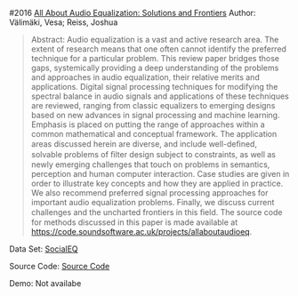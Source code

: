 #2016 [All About Audio Equalization: Solutions and Frontiers](http://www.mdpi.com/2076-3417/6/5/129)
Author: Välimäki, Vesa; Reiss, Joshua
>Abstract: Audio equalization is a vast and active research area. The extent of research means that one often cannot identify the preferred technique for a particular problem. This review paper bridges those gaps, systemically providing a deep understanding of the problems and approaches in audio equalization, their relative merits and applications. Digital signal processing techniques for modifying the spectral balance in audio signals and applications of these techniques are reviewed, ranging from classic equalizers to emerging designs based on new advances in signal processing and machine learning. Emphasis is placed on putting the range of approaches within a common mathematical and conceptual framework. The application areas discussed herein are diverse, and include well-deﬁned, solvable problems of ﬁlter design subject to constraints, as well as newly emerging challenges that touch on problems in semantics, perception and human computer interaction. Case studies are given in order to illustrate key concepts and how they are applied in practice. We also recommend preferred signal processing approaches for important audio equalization problems. Finally, we discuss current challenges and the uncharted frontiers in this ﬁeld. The source code for methods discussed in this paper is made available at https://code.soundsoftware.ac.uk/projects/allaboutaudioeq.

Data Set: [SocialEQ](http://www.markcartwright.com/research/socialeq)

Source Code: [Source Code](https://code.soundsoftware.ac.uk/projects/allaboutaudioeq)

Demo: Not availabe

